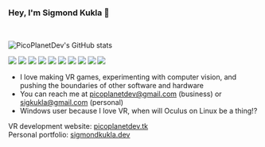 ### Hey, I'm Sigmond Kukla 👋

<br>

![PicoPlanetDev's GitHub stats](https://github-readme-stats.vercel.app/api?username=PicoPlanetDev&show_icons=true&title_color=4da0f4&icon_color=4da0f4&bg_color=0d1117&text_color=cccccc&border_color=4da0f4)

![](https://img.shields.io/badge/OS-Windows-informational?style=flat&logo=Windows&logoColor=0078D6&color=4da0f4)
![](https://img.shields.io/badge/Shell-Powershell-informational?style=flat&logo=Powershell&logoColor=5391FE&color=4da0f4)
![](https://img.shields.io/badge/OS-Linux-informational?style=flat&logo=Linux&logoColor=FCC624&color=4da0f4)
![](https://img.shields.io/badge/Shell-GNU_Bash-informational?style=flat&logo=GNUBash&logoColor=4EAA25&color=4da0f4)
![](https://img.shields.io/badge/Editor-VS_Code-informational?style=flat&logo=VisualStudioCode&logoColor=007ACC&color=4da0f4)
![](https://img.shields.io/badge/Code-Python-informational?style=flat&logo=Python&logoColor=3776AB&color=4da0f4)
![](https://img.shields.io/badge/Editor-Visual_Studio-informational?style=flat&logo=VisualStudio&logoColor=5C2D91&color=4da0f4)
![](https://img.shields.io/badge/Code-C_Sharp-informational?style=flat&logo=CSharp&logoColor=239120&color=4da0f4)
![](https://img.shields.io/badge/Game_Engine-Unity-informational?style=flat&logo=Unity&logoColor=FFF&color=4da0f4)
![](https://img.shields.io/badge/VR-Oculus-informational?style=flat&logo=Oculus&logoColor=FFF&color=4da0f4)

- I love making VR games, experimenting with computer vision, and pushing the boundaries of other software and hardware
- You can reach me at picoplanetdev@gmail.com (business) or sigkukla@gmail.com (personal)
- Windows user because I love VR, when will Oculus on Linux be a thing!?

VR development website: [picoplanetdev.tk](https://picoplanetdev.tk)  
Personal portfolio: [sigmondkukla.dev](https://sigmondkukla.dev)
